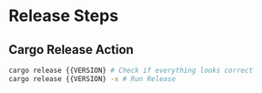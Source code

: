 # Release Steps

## Cargo Release Action

```bash
cargo release {{VERSION} # Check if everything looks correct
cargo release {{VERSION} -x # Run Release
```
